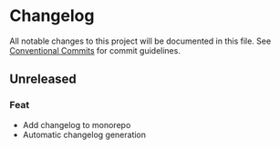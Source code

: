 # Changelog

All notable changes to this project will be documented in this file.
See [Conventional Commits](https://conventionalcommits.org) for commit guidelines.

## Unreleased

### Feat
- Add changelog to monorepo
- Automatic changelog generation
